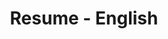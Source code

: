---
layout: resume
title: Resume - English
description:
hide_description: true
left_column:
  - work
  - volunteer
  - education
  - certificates
  - awards
  - publications
  - references
right_column:
  - languages
  - skills
  - interests
no_language_icons: false
no_skill_icons: false
buttons:
  print: true
  pdf: /assets/resume-english.pdf
  # For the vCard you can either provide a link to a .vcf file in assets (see `pdf` above),
  # or use `h2vx.com` to generate a vCard on the fly based on the structured data of the resume page.
  # The later requires `hydejack.no_structured_data: false` and only works once the site is deployed to a public URL.
  vcf: /assets/Jakob Gabriel.vcf
  #http://h2vx.com/vcf/<!--url-->
  #json: /assets/resume.json
  # Attachments
  # attachments: https://1drv.ms/u/s!ApGC4LfxKCgGicUAyodVoedcgmjcBQ?e=Qk8O7g
  contactme: https://jakobgabriel.github.io/blog-resume-jakob-gabriel/contact-me

# Resume data for English
resume:
  # If you have a `resume.json` file, copy it into `_data` and delete this file.
  # If you don't have a JSON Resume you can just edit this YAML file instead.
  # See also: <https://jsonresume.org/>.

  basics:
    name: 'Jakob Gabriel'
    label: 'Analytics and Data Engineer'
    picture: 'assets/img/logo.jpeg'
    email: 'jakob.gabriel5@googlemail.com'
    phone: '+49-159-01665306'
    #website: 
    #summary: TODO
    #location:
      #address: 'Friedrich-Engels-Str. 13'
      #postalCode: '99086'
      #city: 'Erfurt'
      #countryCode: 'DE'
      #region: 'Thuringia'
    profiles:
      - network: 'GitHub'
        username: 'Jakob Gabriel'
        url: 'https://github.com/jakobgabriel'
      - network: 'LinkedIn'
        username: 'Jakob Gabriel'
        url: 'https://www.linkedin.com/in/jakob-gabriel'
      - network: 'XING'
        username: 'Jakob Gabriel'
        url: 'https://www.xing.com/profile/Jakob_Gabriel4'

  work:
    - company: 'ContiTech Techno-Chemie GmbH - Karben'
      position: 'Digital Business Value Engineer'
      website: 'https://www.continental-industry.com/de/topnavi/company/organization/mobile-fluid-systems'
      startDate: '2024-01-01'
      endDate: ''
      summary: > 
        * Drive concept development by enhancing operations through increased process maturity and the development of holistic process concepts in collaboration with Electrical Engineering and machine vendors. Employ statistical metrics to enable statistical methods for comprehensive process diagnostics and leverage digital tools to create robust process standards that facilitate improved process maturity and successful implementation.
      highlights:
        - section: Operations Digitalization | Digital Use Case Identification & Implementation
        - items:
            - work with stakeholders to identify & follow-up on digitalization driven use cases 
            - definition and harmonization of digital use case requirements together with stakeholders
            - identification of use case related barriers and preconditions with stakeholders
            - impact based use case scheduling for all plants and identified use cases
            - definition of digital use case goals and benefits related to stakeholder requirements
            - implementation of digital use cases related to defined requirements
            - decision and planning for further iteration and/or global scalability based on its potential to carry over
            - development and implementation of unique and per-process use cases and delineation to cross-process use cases
            - implementation of re-occuring digital use cases related to the defined cross-process use case cluster
            - documentation of digital use cases and their specific results
        - section: Operations Digitalization | (Advanced) Analytics / Data Science
        - items: 
            - work with stakeholders to understand manufacturing process problems
            - definition and harmonization of analytical goals related to the use cases and projects
            - definition and implementation of data transformation workflows (understand, clean, join data) for use cases and projects
            - definition and implementation of features based on the analytical abstract features from prepared data
            - definition and implementation of models and execute analytics workflows for rout causes and decisions
            - interpret, evaluate the workflows results and their benefits
            - continuous iteration over analytics workflows for better and faster process development cycles
        - section: Operations Digitalization | Robotic process automation
        - items: 
          - work with stakeholders to indentify manufacturing process workflows and problems
          - definition of automation goals related to the use cases and projects
          - automation of operations business workflows
          - document the automation process and their specific results
          - decision and planning for further iteration and/or global scalability based on its potential to carry over
          - understand and evaluate global trends regarding manufacturing RPA approaches (e.g. in collaboration with universities)
        - section: Project Management 
        - items: 
            - plan, execute and participate in agile projectmangement projects
            - participate in BA projects and contribute to strategic targets
            - prepare budget and forecast for digital use cases and analytics projects 
            - report project status, goals and execution to stakeholder
            - ensure workpackages and project goals within agile projects
        - section: Training and Coaching (shared) 
        - items: 
          - provide project related documentation and guidelines for continuous qualification via Connext Communities
          - grow network and share knowledge regarding process related analytics and plants implementation possibilities
          - communicate process specific insights within the plants and central stakeholders
        - section: ME process and Machine Standardization (shared)
        - items: 
            - enrich existing process and machine standards with inputs from analytics, it's results and potentials 
            - provide feedback and input for further development of standards regarding manufacturing engineering

    - company: 'ContiTech Techno-Chemie GmbH - Karben'
      position: 'Analytics and Data Engineer'
      website: 'https://www.continental-industry.com/de/topnavi/company/organization/mobile-fluid-systems'
      startDate: '2022-01-01'
      endDate: '2023-12-31'
      summary: >
        * Developing and defining analytics use cases and projects based on problems in production processes of Mobile Fluid Systems in collaboration with stakeholders
        
        * Execution of continuous improvement processes by applying analytical methods in the data-driven problem-solving process against the background of global scaling potentials
        
        * Interpret and document solution approaches from executed use cases and projects for further decision-making and iteration
        
        * Automate analytics and operational business workflows to accelerate result discovery and support stakeholder decision-making processes
        
        * Preparation of budgets for analytics projects, with subsequent securing of these within the framework of defined project objectives
        
        * Preparation and documentation of guidelines in the context of lessons learned from completed projects for continuous further development
        
        * Support of existing process and machine standards against the background of results from analytics projects
        
        * Close cooperation with other business unit functions and the ContiTech central functions

      highlights:
        - section: Industry 4.0 Management and Strategy
        - items:
            - Manage and coordinate use cases and projects for data-driven process improvements in manufacturing processes
            - Support and implement continuous improvement activities by applying advanced data analytics methods
            - Translate manufacturing process specific problems with data into decision workflows
            - Interface to local plant and BA functions in order to gather manufacturing engineering requirements and other feedback for data analytics and data science topics
            - Translate plant/operations unit’s requests into use cases and procedures to ensure the implementation
            - Contribute to strategic planning of OT solutions to ensure Advanced Analytics and Data Science Capabilites
            - Strategic planning of a Manufacturing Intelligence/ Analytics Solutions for MFS, based on the latest OT solutions and CT and MFS Implementations
            - Participate in and/or steer global or local manufacturing engineering related and cross-functional projects with background of advanced analytics approaches
            - Coordinate Data Analytics and Data Science Use Cases and Projects globally
        - section: Financial Management for Industry 4.0 Implementations
        - items:
            - Prepare the budget and forecast of Data Analytics and Data Science related Use Cases and Projects
            - Ensure that the financial goals are met within the Use Cases or Projects
        - section: Manufacturing Intelligence / (Advanced) Analytics / Data Science
        - items:
            - Understanding of manufacturing process problems
            - Definition of Analysis Goals related to the Use Cases and Projects
            - Understand, Clean, Join and Prepare Data for Use Cases and Projects
            - Abstract Features from Prepared Data
            - Explore Data (Visual Management)
            - Model and Execute Analytics Workflows for Rout Causes and Decisions
            - Automate the execution of Analytics Workflows
            - Interpret, Evaluate the workflows results and their benefits
            - Continuous Iteration over Analytics Workflows for better and faster process development cycles
        - section: Development and Rollout of MFS wide digitalization standards
        - items:
            - Support the evaluatuation and implementation of software as e.g. PLC, MDA/PDA, MES and hardware as e.g. edge technology according to CT and MFS standards
            - Identify key processes with substantial digitalization needs as well as key digitalization concepts and technologies (internal and external to MFS, e.g. preventive and predictive approaches)
            - Develop standards regarding methods (e.g. Data Exploration, Advanced Analytics, Data Science), processes and tools / technologies (e.g. predictive methods)
            - Organize and implement rollout concepts, communication and compliance of the developed digitalization standards in all MFS PMSs (shared)
            - Support local Operations and ME in solution deployment regarding analytics approaches
        - section: Training and Coaching
        - items:
            - Provide Use Case and Project related documentation for continuous qualification of other manufacturing engineers
            - Share knowledge and status of existing projects within the MFS organization
        - section: Standardization
        - items:
            - Development of central manufacturing engineering standards for Shopfloor IT/OT and Manufacturing Intelligence Activities
            - Provide feedback and input for further development of standards regarding manufacturing engineering

    - company: 'ContiTech MGW GmbH - Waltershausen'
      position: 'Quality Engineer'
      website: 'https://www.continental-industry.com/de/topnavi/company/organization/mobile-fluid-systems'
      startDate: '2018-10-01'
      endDate: '2021-12-31'
      summary: >
        * Monitoring the processing of corrective measures including transfer of root causes and measures from complaints to the product and process FMEA
        
        * Determination and evaluation of customer requirements, including internal risk analysis  within the feasability study and FMEA
        
        * Coordination of customer appointments with Global Quality Planner and internal stakeholders in internal process series as well as in customer acceptance tests
        
        * Introduction of continuous improvement actions with the aim of reducing quality costs

        * Creation and maintenance of test instructions, pre-series control plans, series control plans as well as production flow charts
      
      highlights:
        - items:
            - Carrying out sampling/reclamations
            - Coordination of the sampling dates with the global Quality Planner between inter company customer and production
            - Creation of initial sample inspection reports for blow molding parts
            - Processing of pre-series complaints
            - Monitoring the processing of corrective measures
            - Transfer of root causes and measures from complaints to the FMEA
            - Inspection planning - development of gage concepts for the inspection of Blow molding parts in the different production steps
            - Collaboration in the definition of part-related gauge layouts
            - Creation and maintenance of test instructions
            - Creation of the pre-series control plan, the series control plan as well as production flow chart
            - Determination and evaluation of quality-relevant customer requirements within the feasability Study and process FMEA
            - Checking the drawings for compliance with internal specifications as well as quality-relevant topics
            - Documentation of deviations or requirements during the manufacturability process
            - Coordination and moderation of the FMEA meetings
            - Participation in FMEA meetings
            - Carrying out risk analysis
            - Participation in internal process series as well as in customer acceptance tests
            - Coordination/scheduling of customer appointments with global Quality Planner and internal Stakeholders
            - Effectiveness check of the Poka Yoke measures
            - Checking of product and process-related documents for correctness
            - Checking of product and process-related documents for correctness and completeness - Initiation and supervision of process capability studies
            - Enforcement of the principle of autonomous monitoring at every production site.
            - Specification, instruction and monitoring of compliance with workplace and inspection documentation.
            - Introduction of continuous improvement actions with the aim of reducing quality costs
            - Clear identification, labelling and tracing of products as well as control according to "FIFO"
            - Ensuring the process capability of the product-relevant machines and systems
            - AS/WS/UWS within the framework of the activities

    - company: 'ContiTech MGW GmbH - Waltershausen'
      position: 'Working Student'
      website: 'https://www.continental-industry.com/de/topnavi/company/organization/mobile-fluid-systems'
      startDate: '2015-10-01'
      endDate: '2018-09-30'
      highlights:
        - items:
            - Analysis of problems and development of solutions in the field of product and process industrialization
            - Documentation of the analysis within a project or seminar paper associated with the semester

    - company: 'ContiTech MGW GmbH - Waltershausen'
      position: 'Trainee'
      website: 'https://www.continental-industry.com/de/topnavi/company/organization/mobile-fluid-systems'
      startDate: '2015-08-01'
      endDate: '2015-09-30'

  # Education
  education:
    - institution: 'University of Applied Sciences Schmalkalden'
      area: 'Applied Polymer Engineering'
      studyType: 'Master of Engineering'
      startDate: '2019-04-01'
      endDate: ''
      gpa_us: 'N/A'
      gpa_de: 'N/A'
      url: https://www.hsm-fernstudium.de/masterstudiengaenge/angewandte-kunststofftechnik-meng
      thesis: 
      - "Master Thesis: "
      projectThesis: 
      - "Project Work: "

    - institution: 'Duale Hochschule Gera Eisenach'
      area: 'Polymer Engineering'
      studyType: 'Bachelor of Engineering'
      startDate: '2015-10-01'
      endDate: '2018-09-30'
      gpa_us: 3.3
      gpa_de: 1.6
      url: 'https://www.dhge.de/DHGE/Studieninteressierte/Studieng-nge/Detail~Technik~Kunststofftechnik-Bachelor-of-Engineering~.html'
      thesis: 
      - "Bachelor Thesis: "
      projectThesis: 
      - "Project Work 1: "
      - "Project Work 1: "
      - "Project Work 1: "
      - "Project Work 1: "
      - "Project Work 1: "
      - "Project Work 1: "
#  # Projects 
#  projects:
#    - title: Test  
#      startDate: "2022-01-01"
#      endDate: "2022-12-31"
#      summary: "Das ist ein Test"
#      url: "https://www.test.com"
#      highlights: 
#        - "Test Item 1"
#        - "Test Item 2"
#        - "Test Item 3"
#    - title: Test  
#      startDate: "2022-01-01"
#      endDate: "2022-12-31"
#      summary: "Das ist ein Test"
#      url: "https://www.test.com"
#      highlights: 
#        - "Test Item 1"
#        - "Test Item 2"
#        - "Test Item 3"

  # Certiciates/Training
  certificates:
    - name: 'Continental Leading Self Program'
      startDate: '2023-10-10' 
      endDate: '2023-12-11'
      organization: 'Continental AG'
      url: 'https://www.continental.com/en/career/working-at-continental/your-development/leadership/'

    - name: 'Advanced Analytics Methodologies'
      startDate: '2021-10-11'
      endDate: '2021-10-12'
      organization: 'AdvancedAnalytics.Academy GmbH'
      #summary: ''
      url: 'https://advancedanalytics.academy/trainings/fundamentals/advanced-analytics-methodologies'

    - name: 'Product Auditor VDA 6.5'
      startDate: '2019-09-18'
      endDate: '2019-09-18'
      organization: 'TÜV Hessen'
      #summary: >
      url: 'https://www.tuev-club.de/656/tuev-know-how-club-seminare/'

  skills:
    - name: 'Project Management'
      level: '2-3'
      keywords:
        - 'MS Project'
        - 'MS Planner'
        - 'Gitlab/Github'
    - name: 'Quality Management'
      level: '3-3'
      keywords:
        - 'FMEA Moderation'
        - 'Product Audits'
        - 'APQP'
    - name: 'Statistics'
      level: '2-3'
      keywords:
        - 'Minitab'
    - name: 'Programming Languages'
      level: '2-3'
      keywords:
        - 'Python'
    - name: 'Analytics Tools'
      level: '2-3'
      keywords:
        - 'KNIME Analytics Platform'
        - 'JupyterLab'
    - name: 'Databases'
      level: '2-3'
      keywords:
        - 'Postgres'
        - 'Timescale'
        - 'InfluxDB'
    - name: 'Data Visualization'
      level: '2-3'
      keywords:
        - 'Grafana'
        - 'Superset'
        - 'PowerBI'
        - 'Streamlit'

  languages:
    - language: 'German'
      fluency: 'native-speaker'
    - language: 'English'
      fluency: 'professional-working-proficiency'
---